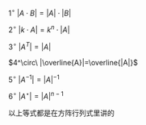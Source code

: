 $1^\circ\ |A\cdot B|=|A|\cdot|B|$

$2^\circ\ |k\cdot A|=k^n\cdot|A|$

$3^\circ\ |A^T|=|A|$

$4^\circ\ |\overline{A}|=\overline{|A|}$

$5^\circ\ |A^{-1}|=|A|^{-1}$

$6^\circ\ |A^\star|=|A|^{n-1}$

以上等式都是在方阵行列式里讲的